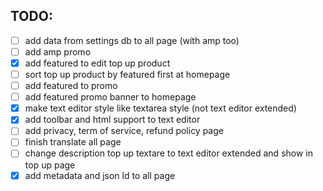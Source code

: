 ## TODO: 
- [ ] add data from settings db to all page (with amp too)
- [ ] add amp promo
- [x] add featured to edit top up product
- [ ] sort top up product by featured first at homepage
- [ ] add featured to promo
- [ ] add featured promo banner to homepage
- [x] make text editor style like textarea style (not text editor extended)
- [x] add toolbar and html support to text editor
- [ ] add privacy, term of service, refund policy page
- [ ] finish translate all page
- [ ] change description top up textare to text editor extended and show in top up page
- [x] add metadata and json ld to all page
